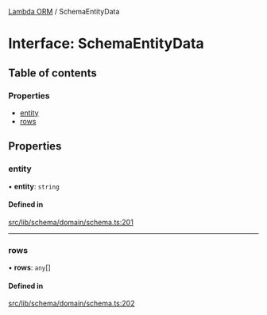 [Lambda ORM](../README.md) / SchemaEntityData

# Interface: SchemaEntityData

## Table of contents

### Properties

- [entity](SchemaEntityData.md#entity)
- [rows](SchemaEntityData.md#rows)

## Properties

### entity

• **entity**: `string`

#### Defined in

[src/lib/schema/domain/schema.ts:201](https://github.com/lambda-orm/lambdaorm-base/blob/03bdf7d/src/lib/schema/domain/schema.ts#L201)

___

### rows

• **rows**: `any`[]

#### Defined in

[src/lib/schema/domain/schema.ts:202](https://github.com/lambda-orm/lambdaorm-base/blob/03bdf7d/src/lib/schema/domain/schema.ts#L202)
